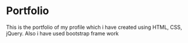 # Portfolio
This is the portfolio of my profile which i have created using HTML, CSS, jQuery. 
Also i have used bootstrap frame work 
